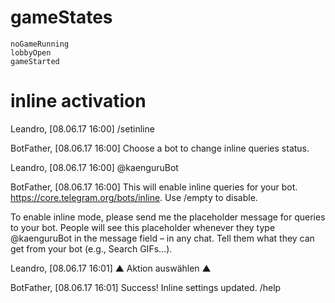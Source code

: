 # gameStates
```
noGameRunning
lobbyOpen
gameStarted
```


# inline activation
Leandro, [08.06.17 16:00]
/setinline

BotFather, [08.06.17 16:00]
Choose a bot to change inline queries status.

Leandro, [08.06.17 16:00]
@kaenguruBot

BotFather, [08.06.17 16:00]
This will enable inline queries for your bot. https://core.telegram.org/bots/inline. Use /empty to disable.

To enable inline mode, please send me the placeholder message for queries to your bot. People will see this placeholder whenever they type @kaenguruBot in the message field – in any chat. Tell them what they can get from your bot (e.g., Search GIFs...).

Leandro, [08.06.17 16:01]
▲ Aktion auswählen ▲

BotFather, [08.06.17 16:01]
Success! Inline settings updated. /help